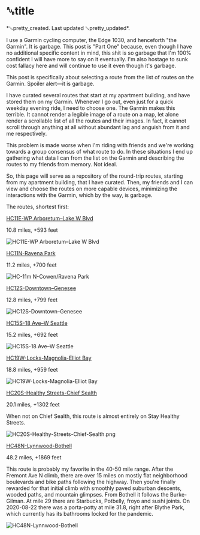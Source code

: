 # ␚title

<div id="created">*␚pretty_created. Last updated ␚pretty_updated*.</div>

<div id="content-text">

I use a Garmin cycling computer, the Edge 1030, and henceforth "the Garmin". It is garbage. This post
is "Part One" because, even
though I have no additional specific content in mind, this shit is so garbage that I'm 100%
confident I will have more to say on it eventually. I'm also hostage to sunk cost fallacy here and
will continue to use it even though it's garbage.

This post is specifically about selecting a route from the list of routes on the Garmin. Spoiler
alert—it is garbage.

I have curated several routes that start at my apartment building, and have stored them on my Garmin. Whenever I go out, even just for a quick weekday evening ride, I
need to choose one. The Garmin makes this terrible. It cannot render a legible image of a route on
a map, let alone render a scrollable list of all the routes and their images. In fact, it cannot
scroll through anything at all without abundant lag and anguish from it and me
respectively.

This problem is made worse when I'm riding with friends and we're working towards a group consensus
of what route to do. In these situations I end up gathering what data I can from the list on the
Garmin and describing the routes to my friends from memory. Not ideal.

So, this page will serve as a repository of the round-trip routes, starting from my apartment
building, that I have curated. Then, my friends and I can view and choose the routes on more capable
devices, minimizing the interactions with the Garmin, which by the way, is garbage.

The routes, shortest first:

<div class="card-container">

<div class="card">

[HC11E-WP Arboretum–Lake W Blvd](https://ridewithgps.com/routes/33116423)

10.8 miles, +593 feet

<img class="route-img" src="/HC11E-WP-Arboretum-Lake-W-Blvd.png" alt="HC11E-WP Arboretum–Lake W Blvd">

</div>

<div class="card">

[HC11N-Ravena Park](https://ridewithgps.com/routes/33142015)

11.2 miles, +700 feet

<img class="route-img" src="/HC-11m-N-Cowen-Ravena-Park.png" alt="HC-11m N-Cowen/Ravena Park">

</div>

<div class="card">

[HC12S-Downtown–Genesee](https://ridewithgps.com/routes/32966554)

12.8 miles, +799 feet

<img class="route-img" src="/HC12S-Downtown-Genesee.png" alt="HC12S-Downtown–Genesee">

</div>

<div class="card">

[HC15S-18 Ave–W Seattle](https://ridewithgps.com/routes/33277866)

15.2 miles, +692 feet

<img class="route-img" src="/HC15S-18-Ave-W-Seattle.png" alt="HC15S-18 Ave–W Seattle">

</div>

<div class="card">

[HC19W-Locks-Magnolia-Elliot Bay](https://ridewithgps.com/routes/34919520)

18.8 miles, +959 feet

<img class="route-img" src="/HC19W-locks-magnolia-elliot-bay.png" alt="HC19W-Locks-Magnolia-Elliot Bay">

</div>

<div class="card">

[HC20S-Healthy Streets-Chief Sealth](https://ridewithgps.com/routes/32496875)

20.1 miles, +1302 feet

When not on Chief Sealth, this route is almost entirely on Stay Healthy Streets.

<img class="route-img" src="/HC20S-Healthy-Streets-Chief-Sealth.png" alt="HC20S-Healthy-Streets-Chief-Sealth.png">

</div>

<div class="card">

[HC48N-Lynnwood-Bothell](https://ridewithgps.com/routes/33862500)

48.2 miles, +1869 feet

This route is probably my favorite in the 40-50 mile range. After the Fremont Ave N climb, there are
over 15 miles on mostly flat neighborhood boulevards and bike paths following the highway.  Then
you're finally rewarded for that initial climb with smoothly paved suburban descents, wooded paths,
and mountain glimpses. From Bothell it follows the Burke-Gilman. At mile 29 there are Starbucks,
Potbelly, froyo and sushi joints. On 2020-08-22 there was a porta-potty at mile 31.8, right after
Blythe Park, which currently has its bathrooms locked for the pandemic.

<img class="route-img" src="/HC48N-Lynnwood-Bothell.png" alt="HC48N-Lynnwood-Bothell">

</div>

</div>

</div>
